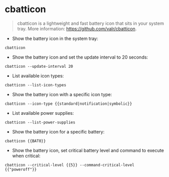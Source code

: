 # cbatticon

> cbatticon is a lightweight and fast battery icon that sits in your system tray.
> More information: <https://github.com/valr/cbatticon>.

- Show the battery icon in the system tray:

`cbatticon`

- Show the battery icon and set the update interval to 20 seconds:

`cbatticon --update-interval 20`

- List available icon types:

`cbatticon --list-icon-types`

- Show the battery icon with a specific icon type:

`cbatticon --icon-type {{standard|notification|symbolic}}`

- List available power supplies:

`cbatticon --list-power-supplies`

- Show the battery icon for a specific battery:

`cbatticon {{BAT0}}`

- Show the battery icon, set critical battery level and command to execute when critical:

`cbatticon --critical-level {{5}} --command-critical-level {{"poweroff"}}`
